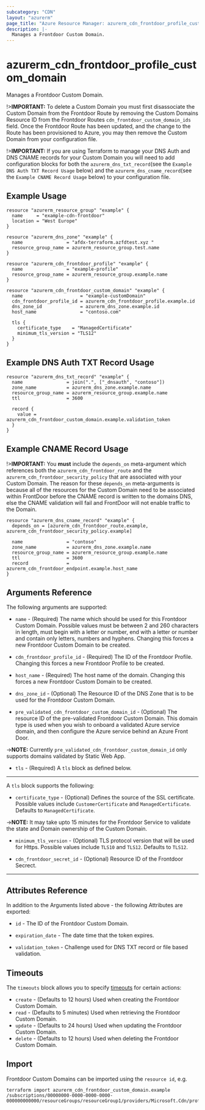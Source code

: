 ```yaml
---
subcategory: "CDN"
layout: "azurerm"
page_title: "Azure Resource Manager: azurerm_cdn_frontdoor_profile_custom_domain"
description: |-
  Manages a Frontdoor Custom Domain.
---
```


# azurerm_cdn_frontdoor_profile_custom_domain

Manages a Frontdoor Custom Domain.

!>**IMPORTANT:** To delete a Custom Domain you must first disassociate the Custom Domain from the Frontdoor Route by removing the Custom Domains Resource ID from the Frontdoor Routes `cdn_frontdoor_custom_domain_ids` field. Once the Frontdoor Route has been updated, and the change to the Route has been provisioned to Azure, you may then remove the Custom Domain from your configuration file.

!>**IMPORTANT:** If you are using Terraform to manage your DNS Auth and DNS CNAME records for your Custom Domain you will need to add configuration blocks for both the `azurerm_dns_txt_record`(see the `Example DNS Auth TXT Record Usage` below) and the `azurerm_dns_cname_record`(see the `Example CNAME Record Usage` below) to your configuration file.

## Example Usage

```hcl
resource "azurerm_resource_group" "example" {
  name     = "example-cdn-frontdoor"
  location = "West Europe"
}

resource "azurerm_dns_zone" "example" {
  name                = "afdx-terraform.azfdtest.xyz "
  resource_group_name = azurerm_resource_group.test.name
}

resource "azurerm_cdn_frontdoor_profile" "example" {
  name                = "example-profile"
  resource_group_name = azurerm_resource_group.example.name
}

resource "azurerm_cdn_frontdoor_custom_domain" "example" {
  name                     = "example-customDomain"
  cdn_frontdoor_profile_id = azurerm_cdn_frontdoor_profile.example.id
  dns_zone_id              = azurerm_dns_zone.example.id
  host_name                = "contoso.com"

  tls {
    certificate_type    = "ManagedCertificate"
    minimum_tls_version = "TLS12"
  }
}
```
## Example DNS Auth TXT Record Usage

```hcl
resource "azurerm_dns_txt_record" "example" {
  name                = join(".", ["_dnsauth", "contoso"])
  zone_name           = azurerm_dns_zone.example.name
  resource_group_name = azurerm_resource_group.example.name
  ttl                 = 3600

  record {
    value = azurerm_cdn_frontdoor_custom_domain.example.validation_token
  }
}
```

## Example CNAME Record Usage

!>**IMPORTANT:** You **must** include the `depends_on` meta-argument which references both the `azurerm_cdn_frontdoor_route` and the `azurerm_cdn_frontdoor_security_policy` that are associated with your Custom Domain. The reason for these `depends_on` meta-arguments is because all of the resources for the Custom Domain need to be associated within FrontDoor before the CNAME record is written to the domains DNS, else the CNAME validation will fail and FrontDoor will not enable traffic to the Domain.

```hcl
resource "azurerm_dns_cname_record" "example" {
  depends_on = [azurerm_cdn_frontdoor_route.example, azurerm_cdn_frontdoor_security_policy.example]

  name                = "contoso"
  zone_name           = azurerm_dns_zone.example.name
  resource_group_name = azurerm_resource_group.example.name
  ttl                 = 3600
  record              = azurerm_cdn_frontdoor_endpoint.example.host_name
}
```

## Arguments Reference

The following arguments are supported:

* `name` - (Required) The name which should be used for this Frontdoor Custom Domain. Possible values must be between 2 and 260 characters in length, must begin with a letter or number, end with a letter or number and contain only letters, numbers and hyphens. Changing this forces a new Frontdoor Custom Domain to be created.

* `cdn_frontdoor_profile_id` - (Required) The ID of the Frontdoor Profile. Changing this forces a new Frontdoor Profile to be created.

* `host_name` - (Required) The host name of the domain. Changing this forces a new Frontdoor Custom Domain to be created.

* `dns_zone_id` - (Optional) The Resource ID of the DNS Zone that is to be used for the Frontdoor Custom Domain.

* `pre_validated_cdn_frontdoor_custom_domain_id` - (Optional) The resource ID of the pre-validated Frontdoor Custom Domain. This domain type is used when you wish to onboard a validated Azure service domain, and then configure the Azure service behind an Azure Front Door.

->**NOTE:** Currently `pre_validated_cdn_frontdoor_custom_domain_id` only supports domains validated by Static Web App.

* `tls` - (Required) A `tls` block as defined below.

---

A `tls` block supports the following:

* `certificate_type` - (Optional) Defines the source of the SSL certificate. Possible values include `CustomerCertificate` and `ManagedCertificate`. Defaults to `ManagedCertificate`.

->**NOTE:** It may take upto 15 minutes for the Frontdoor Service to validate the state and Domain ownership of the Custom Domain.

* `minimum_tls_version` - (Optional) TLS protocol version that will be used for Https. Possible values include `TLS10` and `TLS12`. Defaults to `TLS12`.

* `cdn_frontdoor_secret_id` - (Optional) Resource ID of the Frontdoor Secrect.

---

## Attributes Reference

In addition to the Arguments listed above - the following Attributes are exported:

* `id` - The ID of the Frontdoor Custom Domain.

* `expiration_date` - The date time that the token expires.

* `validation_token` - Challenge used for DNS TXT record or file based validation.

## Timeouts

The `timeouts` block allows you to specify [timeouts](https://www.terraform.io/docs/configuration/resources.html#timeouts) for certain actions:

* `create` - (Defaults to 12 hours) Used when creating the Frontdoor Custom Domain.
* `read` - (Defaults to 5 minutes) Used when retrieving the Frontdoor Custom Domain.
* `update` - (Defaults to 24 hours) Used when updating the Frontdoor Custom Domain.
* `delete` - (Defaults to 12 hours) Used when deleting the Frontdoor Custom Domain.

## Import

Frontdoor Custom Domains can be imported using the `resource id`, e.g.

```shell
terraform import azurerm_cdn_frontdoor_custom_domain.example /subscriptions/00000000-0000-0000-0000-000000000000/resourceGroups/resourceGroup1/providers/Microsoft.Cdn/profiles/profile1/customDomains/customDomain1
```
